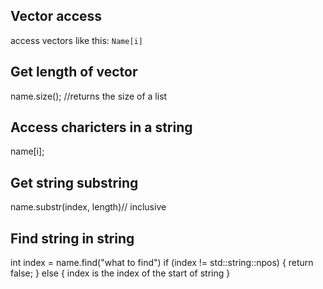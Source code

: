 ## Vector access
access vectors like this: ```Name[i]```

## Get length of vector
name.size(); //returns the size of a list

## Access charicters in a string
name[i];

## Get string substring
name.substr(index, length)// inclusive

## Find string in string
int index = name.find("what to find")
if (index != std::string::npos) {
    return false;
}
else {
    index is the index of the start of string
}